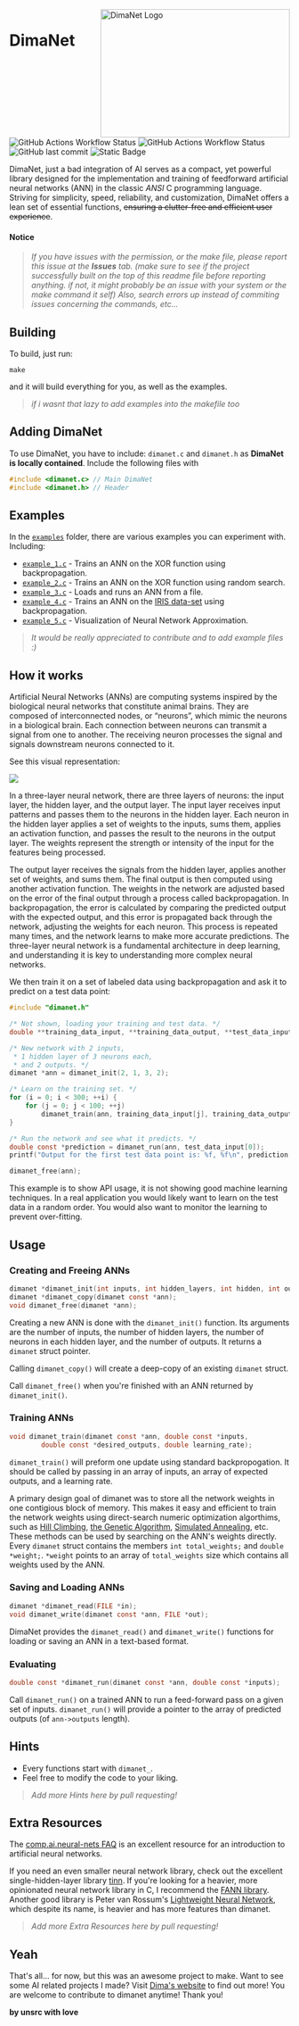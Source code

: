 <img alt="DimaNet Logo" width="340" height="230" src="https://github.com/dimaaac/DimaNet/blob/preview/misc/IMG_0886.png" align="right" />

# DimaNet

![GitHub Actions Workflow Status](https://img.shields.io/github/actions/workflow/status/dimaaac/dimanet/makefile.yml?branch=preview)
![GitHub Actions Workflow Status](https://img.shields.io/github/actions/workflow/status/dimaaac/dimanet/makefile.yml?branch=gpt-dima)
![GitHub last commit](https://img.shields.io/github/last-commit/dimaaac/dimanet)
![Static Badge](https://img.shields.io/badge/join-discord-blue?style=flat&link=https%3A%2F%2Fdsc.gg%2Fdima)

DimaNet, just a bad integration of AI serves as a compact, yet powerful library designed for the implementation and training of feedforward artificial neural networks (ANN) in the classic *ANSI* C programming language. Striving for simplicity, speed, reliability, and customization, DimaNet offers a lean set of essential functions, ~~ensuring a clutter-free and efficient user experience~~.

#### Notice

> *If you have issues with the permission, or the make file, please report this issue at the ***Issues*** tab. (make sure to see if the project successfully built on the top of this readme file before reporting anything. if not, it might probably be an issue with your system or the make command it self)*
> *Also, search errors up instead of commiting issues concerning the commands, etc...*

## Building

To build, just run:
```
make
```
and it will build everything for you, as well as the examples. 
> *if i wasnt that lazy to add examples into the makefile too*

## Adding DimaNet
To use DimaNet, you have to include: `dimanet.c` and `dimanet.h` as **DimaNet is locally contained**. Include the following files with 
```c
#include <dimanet.c> // Main DimaNet
#include <dimanet.h> // Header
```
## Examples

In the [`examples`](./examples/) folder, there are various examples you can experiment with. Including:

- [`example_1.c`](./examples/example_1.c) - Trains an ANN on the XOR function using backpropagation.
- [`example_2.c`](./examples/example_2.c) - Trains an ANN on the XOR function using random search.
- [`example_3.c`](./examples/example_3.c) - Loads and runs an ANN from a file.
- [`example_4.c`](./examples/example_4.c) - Trains an ANN on the [IRIS data-set](https://archive.ics.uci.edu/ml/datasets/Iris) using backpropagation.
- [`example_5.c`](./examples/example_5.c) - Visualization of Neural Network Approximation.

> *It would be really appreciated to contribute and to add example files :)*

## How it works

Artificial Neural Networks (ANNs) are computing systems inspired by the biological neural networks that constitute animal brains. They are composed of interconnected nodes, or “neurons”, which mimic the neurons in a biological brain. Each connection between neurons can transmit a signal from one to another. The receiving neuron processes the signal and signals downstream neurons connected to it.

See this visual representation:

<img src="https://github.com/dimaaac/DimaNet/blob/main/misc/layerann.png">

In a three-layer neural network, there are three layers of neurons: the input layer, the hidden layer, and the output layer. The input layer receives input patterns and passes them to the neurons in the hidden layer. Each neuron in the hidden layer applies a set of weights to the inputs, sums them, applies an activation function, and passes the result to the neurons in the output layer. The weights represent the strength or intensity of the input for the features being processed.

The output layer receives the signals from the hidden layer, applies another set of weights, and sums them. The final output is then computed using another activation function. The weights in the network are adjusted based on the error of the final output through a process called backpropagation. In backpropagation, the error is calculated by comparing the predicted output with the expected output, and this error is propagated back through the network, adjusting the weights for each neuron. This process is repeated many times, and the network learns to make more accurate predictions. The three-layer neural network is a fundamental architecture in deep learning, and understanding it is key to understanding more complex neural networks.

We then train it on a set of labeled data using backpropagation and ask it to predict on a test data point:

```c
#include "dimanet.h"

/* Not shown, loading your training and test data. */
double **training_data_input, **training_data_output, **test_data_input;

/* New network with 2 inputs,
 * 1 hidden layer of 3 neurons each,
 * and 2 outputs. */
dimanet *ann = dimanet_init(2, 1, 3, 2);

/* Learn on the training set. */
for (i = 0; i < 300; ++i) {
    for (j = 0; j < 100; ++j)
        dimanet_train(ann, training_data_input[j], training_data_output[j], 0.1);
}

/* Run the network and see what it predicts. */
double const *prediction = dimanet_run(ann, test_data_input[0]);
printf("Output for the first test data point is: %f, %f\n", prediction[0], prediction[1]);

dimanet_free(ann);
```

This example is to show API usage, it is not showing good machine learning techniques. In a real application you would likely want to learn on the test data in a random order. You would also want to monitor the learning to prevent over-fitting.

## Usage

### Creating and Freeing ANNs
```C
dimanet *dimanet_init(int inputs, int hidden_layers, int hidden, int outputs);
dimanet *dimanet_copy(dimanet const *ann);
void dimanet_free(dimanet *ann);
```

Creating a new ANN is done with the `dimanet_init()` function. Its arguments
are the number of inputs, the number of hidden layers, the number of neurons in
each hidden layer, and the number of outputs. It returns a `dimanet` struct pointer.

Calling `dimanet_copy()` will create a deep-copy of an existing `dimanet` struct.

Call `dimanet_free()` when you're finished with an ANN returned by `dimanet_init()`.


### Training ANNs
```C
void dimanet_train(dimanet const *ann, double const *inputs,
        double const *desired_outputs, double learning_rate);
```

`dimanet_train()` will preform one update using standard backpropogation. It
should be called by passing in an array of inputs, an array of expected outputs,
and a learning rate.

A primary design goal of dimanet was to store all the network weights in one
contigious block of memory. This makes it easy and efficient to train the
network weights using direct-search numeric optimization algorthims,
such as [Hill Climbing](https://en.wikipedia.org/wiki/Hill_climbing),
[the Genetic Algorithm](https://en.wikipedia.org/wiki/Genetic_algorithm), [Simulated
Annealing](https://en.wikipedia.org/wiki/Simulated_annealing), etc.
These methods can be used by searching on the ANN's weights directly.
Every `dimanet` struct contains the members `int total_weights;` and
`double *weight;`.  `*weight` points to an array of `total_weights`
size which contains all weights used by the ANN.

### Saving and Loading ANNs

```C
dimanet *dimanet_read(FILE *in);
void dimanet_write(dimanet const *ann, FILE *out);
```
 
DimaNet provides the `dimanet_read()` and `dimanet_write()` functions for loading or saving an ANN in a text-based format.

### Evaluating

```C
double const *dimanet_run(dimanet const *ann, double const *inputs);
```

Call `dimanet_run()` on a trained ANN to run a feed-forward pass on a given set of inputs. `dimanet_run()`
will provide a pointer to the array of predicted outputs (of `ann->outputs` length).

## Hints

- Every functions start with `dimanet_`.
- Feel free to modify the code to your liking.

> *Add more Hints here by pull requesting!*

## Extra Resources

The [comp.ai.neural-nets
FAQ](http://www.faqs.org/faqs/ai-faq/neural-nets/part1/) is an excellent
resource for an introduction to artificial neural networks.

If you need an even smaller neural network library, check out the excellent single-hidden-layer library [tinn](https://github.com/glouw/tinn).
If you're looking for a heavier, more opinionated neural network library in C,
I recommend the [FANN library](http://leenissen.dk/fann/wp/). Another
good library is Peter van Rossum's [Lightweight Neural
Network](http://lwneuralnet.sourceforge.net/), which despite its name, is
heavier and has more features than dimanet.

> *Add more Extra Resources here by pull requesting!*

## Yeah
That's all... for now, but this was an awesome project to make.
Want to see some AI related projects I made? Visit [Dima's website](https://dimaonline.fr/) to find out more!
You are welcome to contribute to dimanet anytime! Thank you!

**by unsrc with love**
